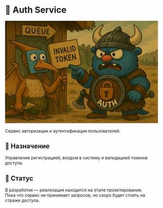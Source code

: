 # 🔐 Auth Service


<div style="text-align: left;">
  <img src="./docs/assets/auth-ms.png" alt="chat-platform architecture" width="800"/>
</div>


Сервис авторизации и аутентификации пользователей.

## 🧩 Назначение

Управление регистрацией, входом в систему и валидацией токенов доступа.

## 🚧 Статус

В разработке — реализация находится на этапе проектирования.  
Пока что сервис не принимает запросов, но скоро будет стоять на страже доступа.
